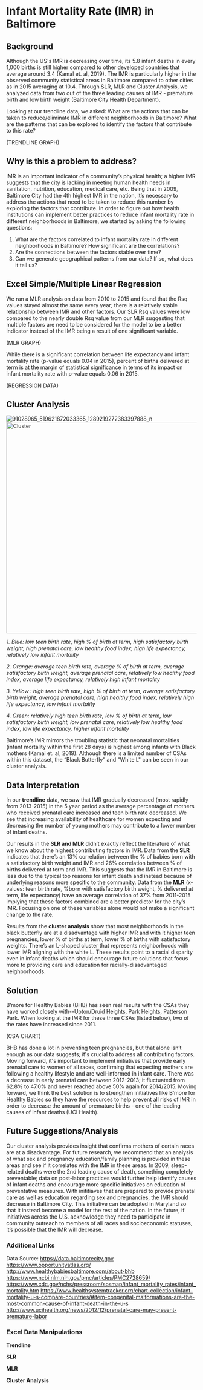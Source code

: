 # Infant Mortality Rate (IMR) in Baltimore
## Background 
Although the US's IMR is decreasing over time, its 5.8 infant deaths in every 1,000 births is still higher compared to other developed countries that average around 3.4 (Kamal et. al, 2019).
The IMR is particularly higher in the observed community statistical areas in Baltimore compared to other cities as in 2015 averaging at 10.4.  Through SLR, MLR and Cluster Analysis, we analyzed data from two out of the three leading causes of IMR - premature birth and low birth weight (Baltimore City Health Department). 

Looking at our trendline data, we asked: What are the actions that can be taken to reduce/eliminate IMR in different neighborhoods in Baltimore? What are the patterns that can be explored to identify the factors that contribute to this rate?

(TRENDLINE GRAPH)
## Why is this a problem to address?
IMR is an important indicator of a community’s physical health; a higher IMR suggests that the city is lacking in meeting human health needs in sanitation, nutrition, education, medical care, etc. Being that in 2009, Baltimore City had the 4th highest IMR in the nation, it’s necessary to address the actions that need to be taken to reduce this number by exploring the factors that contribute. In order to figure out how health institutions can implement better practices to reduce infant mortality rate in different neighborhoods in Baltimore, we started by asking the following questions:
1. What are the factors correlated to infant mortality rate in different neighborhoods in Baltimore? How significant are the correlations?
2. Are the connections between the factors stable over time?
3. Can we generate geographical patterns from our data? If so, what does it tell us?
## Excel Simple/Multiple Linear Regression 
We ran a MLR analysis on data from 2010 to 2015 and found that the Rsq values stayed almost the same every year; there is a relatively stable relationship between IMR and other factors. Our SLR Rsq values were low compared to the nearly double Rsq value from our MLR suggesting that multiple factors are need to be considered for the model to be a better indicator instead of the IMR being a result of one significant variable. 

(MLR GRAPH)

While there is a significant correlation between life expectancy and infant mortality rate (p-value equals 0.04 in 2015), percent of births delivered at term is at the margin of statistical significance in terms of its impact on infant mortality rate with p-value equals 0.06 in 2015.

(REGRESSION DATA)

## Cluster Analysis
![91028965_519621872033365_1289219272383397888_n](https://user-images.githubusercontent.com/60996310/77719215-22b3d600-6fbb-11ea-99d3-3ad80dba67b2.png)
<img width="558" alt="Cluster" src="https://user-images.githubusercontent.com/60996310/77718568-9fde4b80-6fb9-11ea-8c5b-3c6f5b3ab8cd.png">

*1. Blue: low teen birth rate, high % of birth at term, high satisfactory birth weight, high prenatal care, low healthy food index, high life expectancy, relatively low infant mortality*

*2. Orange: average teen birth rate, average % of birth at term, average satisfactory birth weight, average prenatal care, relatively low healthy food index, average life expectancy, relatively high infant mortality*

*3. Yellow : high teen birth rate, high % of birth at term, average satisfactory birth weight, average prenatal care, high healthy food index, relatively high life expectancy, low infant mortality*

*4. Green: relatively high teen birth rate, low % of birth at term, low satisfactory birth weight, low prenatal care, relatively low healthy food index, low life expectancy, higher infant mortality*

Baltimore’s IMR mirrors the troubling statistic that neonatal mortalities (infant mortality within the first 28 days) is highest among infants with Black mothers (Kamal et. al, 2019). Although there is a limited number of CSAs within this dataset, the “Black Butterfly” and "White L" can be seen in our cluster analysis.
## Data Interpretation
In our **trendline** data, we saw that IMR gradually decreased (most rapidly from 2013-2015) in the 5 year period as the average percentage of mothers who received prenatal care increased and teen birth rate decreased. We see that increasing availability of healthcare for women expecting and decreasing the number of young mothers may contribute to a lower number of infant deaths.

Our results in the **SLR and MLR** didn’t exactly reflect the literature of what we know about the highest contributing factors in IMR.
Data from the **SLR** indicates that there’s an 13% correlation between the % of babies born with a satisfactory birth weight and IMR and 26% correlation between % of births delivered at term and IMR. This suggests that the IMR in Baltimore is less due to the typical top reasons for infant death and instead because of underlying reasons more specific to the community. 
Data from the **MLR** (x-values: teen birth rate, %born with satisfactory birth weight, % delivered at term, life expectancy) have an average correlation of 37% from 2011-2015 implying that these factors combined are a better predictor for the city’s IMR. Focusing on one of these variables alone would not make a significant change to the rate. 

Results from the **cluster analysis** show that most neighborhoods in the black butterfly are at a disadvantage with higher IMR and with it higher teen pregnancies, lower % of births at term, lower % of births with satisfactory weights. There’s an L-shaped cluster that represents neighborhoods with lower IMR aligning with the white L. These results point to a racial disparity even in infant deaths which should encourage future solutions that focus more to providing care and education for racially-disadvantaged neighborhoods. 
## Solution
B’more for Healthy Babies (BHB) has seen real results with the CSAs they have worked closely with--Upton/Druid Heights, Park Heights, Patterson Park. When looking at the IMR for these three CSAs (listed below), two of the rates have increased since 2011.

(CSA CHART)

BHB has done a lot in preventing teen pregnancies, but that alone isn’t enough as our data suggests; it's crucial to address all contributing factors. Moving forward, it's important to implement initiatives that provide early prenatal care to women of all races, confirming that expecting mothers are following a healthy lifestyle and are well-informed in infant care. There was a decrease in early prenatal care between 2012-2013; it fluctuated from 62.8% to 47.0% and never reached above 50% again for 2014/2015. Moving forward, we think the best solution is to strengthen initiatives like B’more for Healthy Babies so they have the resources to help prevent all risks of IMR in order to decrease the amount of premature births - one of the leading causes of infant deaths (UCI Health). 
## Future Suggestions/Analysis
Our cluster analysis provides insight that confirms mothers of certain races are at a disadvantage. For future research, we recommend that an analysis of what sex and pregnancy education/family planning is provided in these areas and see if it correlates with the IMR in these areas. 
In 2009, sleep-related deaths were the 2nd leading cause of death, something completely preventable; data on post-labor practices would further help identify causes of infant deaths and encourage more specific initiatives on education of preventative measures. 
With inititiaves that are prepared to provide prenatal care as well as education regarding sex and pregnancies, the IMR should decrease in Baltimore City. This initiative can be adopted in Maryland so that it instead become a model for the rest of the nation. 
In the future, if initiatives across the U.S. acknowledge they need to participate in community outreach to members of all races and socioeconomic statuses, it’s possible that the IMR will decrease. 
### Additional Links
Data Source: https://data.baltimorecity.gov
https://www.opportunityatlas.org/
http://www.healthybabiesbaltimore.com/about-bhb
https://www.ncbi.nlm.nih.gov/pmc/articles/PMC2728659/
https://www.cdc.gov/nchs/pressroom/sosmap/infant_mortality_rates/infant_mortality.htm
https://www.healthsystemtracker.org/chart-collection/infant-mortality-u-s-compare-countries/#item-congenital-malformations-are-the-most-common-cause-of-infant-death-in-the-u-s
http://www.ucihealth.org/news/2012/12/prenatal-care-may-prevent-premature-labor
### Excel Data Manipulations
**Trendline**

**SLR**

**MLR**

**Cluster Analysis**


